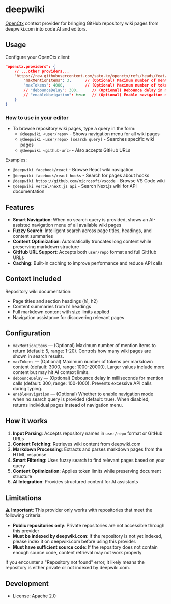# deepwiki

[OpenCtx](https://openctx.org) context provider for bringing GitHub repository wiki pages from deepwiki.com into code AI and editors.

## Usage

Configure your OpenCtx client:

```json
"openctx.providers": {
    // ...other providers...
    "https://raw.githubusercontent.com/sato-ke/openctx/refs/heads/feat/deepwiki/provider/deepwiki/dist/bundle.js": {
        "maxMentionItems": 3,      // (Optional) Maximum number of mentions to return (default: 5, max: 20)
        "maxTokens": 4000,         // (Optional) Maximum number of tokens per content (default: 3000, max: 20000)
        // "debounceDelay": 300,      // (Optional) Debounce delay in ms (default: 300, range: 100-1000)
        // "enableNavigation": true   // (Optional) Enable navigation mode (default: true)
    }
}
```

### How to use in your editor

- To browse repository wiki pages, type a query in the form:
  - `@deepwiki <user/repo>` - Shows navigation menu for all wiki pages
  - `@deepwiki <user/repo> [search query]` - Searches specific wiki pages
  - `@deepwiki <github-url>` - Also accepts GitHub URLs

Examples:
- `@deepwiki facebook/react` - Browse React wiki navigation
- `@deepwiki facebook/react hooks` - Search for pages about hooks
- `@deepwiki https://github.com/microsoft/vscode` - Browse VS Code wiki
- `@deepwiki vercel/next.js api` - Search Next.js wiki for API documentation

## Features

- **Smart Navigation**: When no search query is provided, shows an AI-assisted navigation menu of all available wiki pages
- **Fuzzy Search**: Intelligent search across page titles, headings, and content summaries
- **Content Optimization**: Automatically truncates long content while preserving markdown structure
- **GitHub URL Support**: Accepts both `user/repo` format and full GitHub URLs
- **Caching**: Built-in caching to improve performance and reduce API calls

## Context included

Repository wiki documentation:
- Page titles and section headings (h1, h2)
- Content summaries from h1 headings
- Full markdown content with size limits applied
- Navigation assistance for discovering relevant pages

## Configuration

- `maxMentionItems` — (Optional) Maximum number of mention items to return (default: 5, range: 1-20). Controls how many wiki pages are shown in search results.
- `maxTokens` — (Optional) Maximum number of tokens per markdown content (default: 3000, range: 1000-20000). Larger values include more content but may hit AI context limits.
- `debounceDelay` — (Optional) Debounce delay in milliseconds for mention calls (default: 300, range: 100-1000). Prevents excessive API calls during typing.
- `enableNavigation` — (Optional) Whether to enable navigation mode when no search query is provided (default: true). When disabled, returns individual pages instead of navigation menu.

## How it works

1. **Input Parsing**: Accepts repository names in `user/repo` format or GitHub URLs
2. **Content Fetching**: Retrieves wiki content from deepwiki.com
3. **Markdown Processing**: Extracts and parses markdown pages from the HTML response
4. **Smart Filtering**: Uses fuzzy search to find relevant pages based on your query
5. **Content Optimization**: Applies token limits while preserving document structure
6. **AI Integration**: Provides structured content for AI assistants

## Limitations

⚠️ **Important**: This provider only works with repositories that meet the following criteria:

- **Public repositories only**: Private repositories are not accessible through this provider
- **Must be indexed by deepwiki.com**: If the repository is not yet indexed, please index it on deepwiki.com before using this provider.
- **Must have sufficient source code**: If the repository does not contain enough source code, content retrieval may not work properly

If you encounter a "Repository not found" error, it likely means the repository is either private or not indexed by deepwiki.com.

## Development
- License: Apache 2.0
